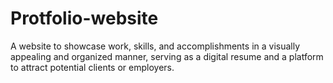 # Protfolio-website

A website to showcase work, skills, and accomplishments in a visually appealing and organized manner, serving as a digital resume and a platform to attract potential clients or employers.
